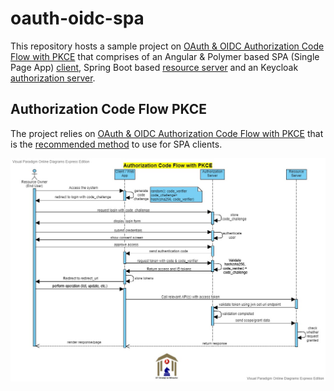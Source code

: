 # oauth-oidc-spa
This repository hosts a sample project on [OAuth & OIDC Authorization Code Flow with PKCE](https://tools.ietf.org/html/rfc7636) that comprises of an Angular &amp; Polymer based SPA (Single Page App) [client](/client/auth-app), Spring Boot based [resource server](/resourceserver) and an Keycloak [authorization server](/idp).

## Authorization Code Flow PKCE
The project relies on [OAuth & OIDC Authorization Code Flow with PKCE](https://tools.ietf.org/html/rfc7636) that is the [recommended method](https://developer.okta.com/blog/2019/08/22/okta-authjs-pkce) to use for SPA clients.

![PKCE](/doc/images/OAuth2-OIDC.jpg)





